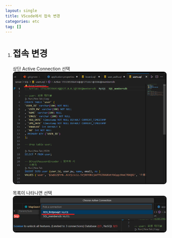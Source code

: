 ```yaml
---
layout: single
title: VScode에서 접속 변경
categories: etc
tag: []
---
```


1. # 접속 변경

   상단 Active Connection 선택
   <img src="../../imgs/etc/vscode_db_connect1.png" style="border:3px solid black;border-radius:9px;width:600px"/>  

   목록이 나타나면 선택   
   <img src="../../imgs/etc/vscode_db_connect2.png" style="border:3px solid black;border-radius:9px;width:600px"/>  
